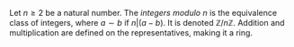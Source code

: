 Let $n \geq 2$ be a natural number. The *integers modulo* $n$ is the equivalence class of integers, where $a \sim b$ if $n | (a - b)$. It is denoted $\mathbb{Z}/n\mathbb{Z}$. Addition and multiplication are defined on the representatives, making it a ring.
